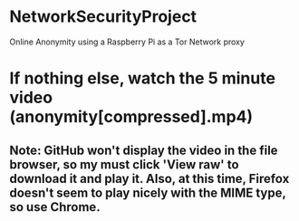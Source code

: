 # NetworkSecurityProject
Online Anonymity using a Raspberry Pi as a Tor Network proxy

# If nothing else, watch the 5 minute video (anonymity[compressed].mp4)
## Note: GitHub won't display the video in the file browser, so my must click 'View raw' to download it and play it. Also, at this time, Firefox doesn't seem to play nicely with the MIME type, so use Chrome.

